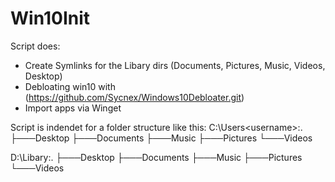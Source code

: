 # Win10Init
Script does:
* Create Symlinks for the Libary dirs (Documents, Pictures, Music, Videos, Desktop)
* Debloating win10 with (https://github.com/Sycnex/Windows10Debloater.git)
* Import apps via Winget

Script is indendet for a folder structure like this:
C:\Users\<username>:.
├───Desktop
├───Documents
├───Music
├───Pictures
└───Videos

D:\Libary:.
├───Desktop
├───Documents
├───Music
├───Pictures
└───Videos
